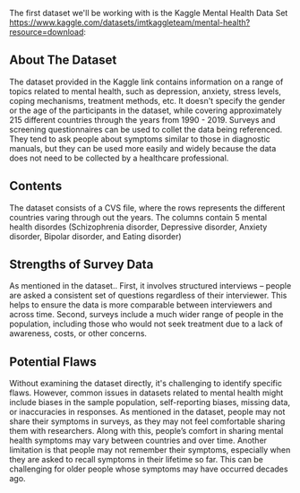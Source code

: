 The first dataset we'll be working with is the Kaggle Mental Health Data Set https://www.kaggle.com/datasets/imtkaggleteam/mental-health?resource=download:

## About The Dataset
The dataset provided in the Kaggle link contains information on a range of topics related to mental health, such as depression, anxiety, stress levels, coping mechanisms, treatment methods, etc.
It doesn't specify the gender or the age of the participants in the dataset, while covering approximately 215 different countries through the years from 1990 - 2019.
Surveys and screening questionnaires can be used to collet the data being referenced. They tend to ask people about symptoms similar to those in diagnostic manuals,
but they can be used more easily and widely because the data does not need to be collected by a healthcare professional.

## Contents
The dataset consists of a CVS file, where the rows represents the different countries varing through out the years.
The columns contain 5 mental health disordes (Schizophrenia disorder, Depressive disorder, Anxiety disorder, Bipolar disorder, and Eating disorder)

## Strengths of Survey Data
As mentioned in the dataset..
First, it involves structured interviews – people are asked a consistent set of questions regardless of their interviewer.
This helps to ensure the data is more comparable between interviewers and across time.
Second, surveys include a much wider range of people in the population, including those who would not seek treatment due to a lack of awareness, costs, or other concerns.

## Potential Flaws
Without examining the dataset directly, it's challenging to identify specific flaws. However, common issues in datasets related to mental health might include biases in the sample population,
self-reporting biases, missing data, or inaccuracies in responses.
As mentioned in the dataset, people may not share their symptoms in surveys, as they may not feel comfortable sharing them with researchers.
Along with this, people’s comfort in sharing mental health symptoms may vary between countries and over time.
Another limitation is that people may not remember their symptoms, especially when they are asked to recall symptoms in their lifetime so far.
This can be challenging for older people whose symptoms may have occurred decades ago.
